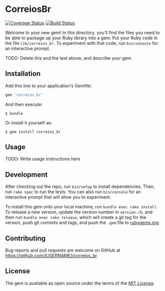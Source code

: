 # CorreiosBr
[![Coverage Status](https://coveralls.io/repos/github/henriqueaf/correios_br/badge.svg)](https://coveralls.io/github/henriqueaf/correios_br)
[![Build Status](https://travis-ci.com/henriqueaf/correios_br.svg?branch=master)](https://travis-ci.com/henriqueaf/correios_br)

Welcome to your new gem! In this directory, you'll find the files you need to be able to package up your Ruby library into a gem. Put your Ruby code in the file `lib/correios_br`. To experiment with that code, run `bin/console` for an interactive prompt.

TODO: Delete this and the text above, and describe your gem

## Installation

Add this line to your application's Gemfile:

```ruby
gem 'correios_br'
```

And then execute:

    $ bundle

Or install it yourself as:

    $ gem install correios_br

## Usage

TODO: Write usage instructions here

## Development

After checking out the repo, run `bin/setup` to install dependencies. Then, run `rake spec` to run the tests. You can also run `bin/console` for an interactive prompt that will allow you to experiment.

To install this gem onto your local machine, run `bundle exec rake install`. To release a new version, update the version number in `version.rb`, and then run `bundle exec rake release`, which will create a git tag for the version, push git commits and tags, and push the `.gem` file to [rubygems.org](https://rubygems.org).

## Contributing

Bug reports and pull requests are welcome on GitHub at https://github.com/[USERNAME]/correios_br.

## License

The gem is available as open source under the terms of the [MIT License](https://opensource.org/licenses/MIT).
